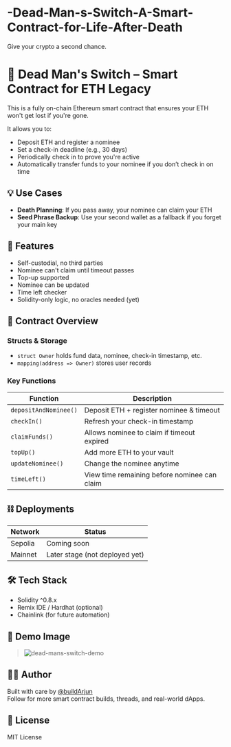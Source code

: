 # -Dead-Man-s-Switch-A-Smart-Contract-for-Life-After-Death
Give your crypto a second chance. 
# 🧠 Dead Man's Switch – Smart Contract for ETH Legacy

This is a fully on-chain Ethereum smart contract that ensures your ETH won't get lost if you're gone.

It allows you to:
- Deposit ETH and register a nominee
- Set a check-in deadline (e.g., 30 days)
- Periodically check in to prove you're active
- Automatically transfer funds to your nominee if you don’t check in on time

## 💡 Use Cases

- **Death Planning**: If you pass away, your nominee can claim your ETH
- **Seed Phrase Backup**: Use your second wallet as a fallback if you forget your main key

## 🔐 Features

- Self-custodial, no third parties
- Nominee can't claim until timeout passes
- Top-up supported
- Nominee can be updated
- Time left checker
- Solidity-only logic, no oracles needed (yet)

## 🧱 Contract Overview

### Structs & Storage
- `struct Owner` holds fund data, nominee, check-in timestamp, etc.
- `mapping(address => Owner)` stores user records

### Key Functions

| Function           | Description                                      |
|--------------------|--------------------------------------------------|
| `depositAndNominee()` | Deposit ETH + register nominee & timeout       |
| `checkIn()`        | Refresh your check-in timestamp                  |
| `claimFunds()`     | Allows nominee to claim if timeout expired       |
| `topUp()`          | Add more ETH to your vault                       |
| `updateNominee()`  | Change the nominee anytime                       |
| `timeLeft()`       | View time remaining before nominee can claim     |

## ⛓ Deployments

| Network   | Status   |
|-----------|----------|
| Sepolia   | Coming soon |
| Mainnet   | Later stage (not deployed yet) |

## 🛠 Tech Stack

- Solidity ^0.8.x
- Remix IDE / Hardhat (optional)
- Chainlink (for future automation)

## 📸 Demo Image
> ![dead-mans-switch-demo](link_to_thumbnail_image)

## 🧑‍💻 Author

Built with care by [@buildArjun](https://x.com/buildArjun)  
Follow for more smart contract builds, threads, and real-world dApps.

## 📝 License
MIT License

